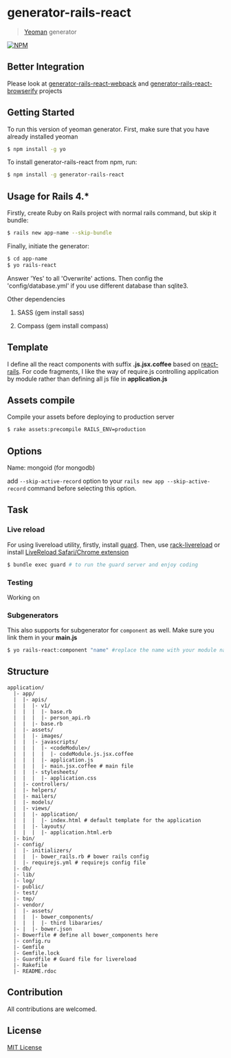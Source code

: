 # generator-rails-react

> [Yeoman](http://yeoman.io) generator

[![NPM](https://nodei.co/npm/generator-rails-react.png?downloads=true)](https://nodei.co/npm/generator-rails-react/)

## Better Integration
Please look at [generator-rails-react-webpack](https://github.com/hung-phan/generator-rails-react-webpack) and
[generator-rails-react-browserify](https://github.com/hung-phan/generator-rails-react-browserify) projects

## Getting Started

To run this version of yeoman generator. First, make sure that you have already installed yeoman

```bash
$ npm install -g yo
```

To install generator-rails-react from npm, run:

```bash
$ npm install -g generator-rails-react
```

## Usage for Rails 4.*

Firstly, create Ruby on Rails project with normal rails command, but skip it bundle:

```bash
$ rails new app-name --skip-bundle
```

Finally, initiate the generator:

```bash
$ cd app-name
$ yo rails-react
```

Answer 'Yes' to all 'Overwrite' actions. Then config the 'config/database.yml' if you use different
database than sqlite3.

Other dependencies

1. SASS (gem install sass)

2. Compass (gem install compass)

## Template
I define all the react components with suffix __.js.jsx.coffee__ based on [react-rails](https://github.com/reactjs/react-rails).
For code fragments, I like the way of require.js controlling application by module rather than defining all js file in __application.js__

## Assets compile

Compile your assets before deploying to production server

```bash
$ rake assets:precompile RAILS_ENV=production
```

## Options

Name: mongoid (for mongodb)

add `--skip-active-record` option to your `rails new app --skip-active-record` command before selecting this option.

## Task

### Live reload

For using livereload utility, firstly, install [guard](https://github.com/guard/guard-livereload). Then, use [rack-livereload](https://github.com/johnbintz/rack-livereload)
or install [LiveReload Safari/Chrome extension](http://feedback.livereload.com/knowledgebase/articles/86242-how-do-i-install-and-use-the-browser-extensions-)

```bash
$ bundle exec guard # to run the guard server and enjoy coding
```
### Testing
Working on

### Subgenerators

This also supports for subgenerator for `component` as well. Make sure you link them in your
__main.js__

```bash
$ yo rails-react:component "name" #replace the name with your module name

```
## Structure

```
application/
  |- app/
  |  |- apis/
  |  |  |- v1/
  |  |  |  |- base.rb
  |  |  |  |- person_api.rb
  |  |  |- base.rb
  |  |- assets/
  |  |  |- images/
  |  |  |- javascripts/
  |  |  |  |- <codeModule>/
  |  |  |  |  |- codeModule.js.jsx.coffee
  |  |  |  |- application.js
  |  |  |  |- main.jsx.coffee # main file
  |  |  |- stylesheets/
  |  |  |  |- application.css
  |  |- controllers/
  |  |- helpers/
  |  |- mailers/
  |  |- models/
  |  |- views/
  |  |  |- application/
  |  |  |  |- index.html # default template for the application
  |  |  |- layouts/
  |  |  |  |- application.html.erb
  |- bin/
  |- config/
  |  |- initializers/
  |  |  |- bower_rails.rb # bower rails config
  |  |- requirejs.yml # requirejs config file
  |- db/
  |- lib/
  |- log/
  |- public/
  |- test/
  |- tmp/
  |- vendor/
  |  |- assets/
  |  |  |- bower_components/
  |  |  |  |- third libararies/
  |- |  |- bower.json
  |- Bowerfile # define all bower_components here
  |- config.ru
  |- Gemfile
  |- Gemfile.lock
  |- Guardfile # Guard file for livereload
  |- Rakefile
  |- README.rdoc
```

## Contribution
All contributions are welcomed.

## License

[MIT License](http://en.wikipedia.org/wiki/MIT_License)

